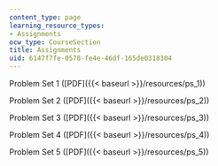 ```yaml
---
content_type: page
learning_resource_types:
- Assignments
ocw_type: CourseSection
title: Assignments
uid: 6147f7fe-0578-fe4e-46df-165de0318304
---
```


Problem Set 1 ([PDF]({{< baseurl >}}/resources/ps_1))

Problem Set 2 ([PDF]({{< baseurl >}}/resources/ps_2))

Problem Set 3 ([PDF]({{< baseurl >}}/resources/ps_3))

Problem Set 4 ([PDF]({{< baseurl >}}/resources/ps_4))

Problem Set 5 ([PDF]({{< baseurl >}}/resources/ps_5))